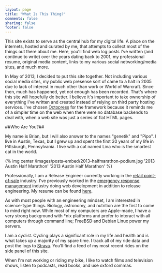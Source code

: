 ```yaml
---
layout: page
title: "What Is This Thing?"
comments: false
sharing: false
footer: false
---
```

This site exists to serve as the central hub for my digital life.  A place on the internets, hosted and curated by me, that attempts to collect most of the things out there about me.  Here, you'll find web log posts I've written (and continue to write) over the years dating back to 2001, my professional resume, original media content, links to my various social networking/media sites, and much more. 

In May of 2013, I decided to put this site together.  Not including various social media sites, my public web presense sort of came to a halt in 2005 due to lack of interest in much other than work or World of Warcraft.  Since then, much has happened, yet not enough has been recorded.  That's where this site will hopefully do better.  I believe it's important to take ownership of everything I've written and created instead of relying on third party hosting services.  I've chosen [Octopress](http://www.octopress.org) for the framework because it reminds me of a simpler time on the web when there were no database backends to deal with, when a web site was just a series of flat HTML pages.

##Who Are You?##

My name is Brian, but I will also answer to the names "genetik" and "Pipo".  I live in Austin, Texas, but I grew up and spent the first 30 years of my life in Pittsburgh, Pennsylvania.  I live with a cat named Lina who is the smartest cat in the world.

{% img center /images/posts-embed/2013-halfmarathon-podium.jpg '2013 Austin Half Marathon' '2013 Austin Half Marathon' %}

Professionally, I am a Release Engineer currently working in the [retail point-of-sale](http://www.starmount.com/) industry.  I've previously worked in the [emergency response management](http://www.collaborativefusion.com/) industry doing web development in addition to release engineering.  My resume can be found <a href="{{ root_url }}/resume/" target="_blank">here</a>.

As with most people with an engineering mindset, I am interested in science-type things.  Biology, astronomy, and nutrition are the first to come to mind right now.  While most of my computers are Apple-made, I have a very strong background with \*nix platforms and prefer to interact with all computers through command line; FreeBSD and Debian Linux power my servers.

I am a cyclist.  Cycling plays a significant role in my life and health and is what takes up a majority of my spare time.  I track all of my ride data and post the logs to [Strava](http://www.strava.com).  You'll find a feed of my most recent rides on the side panel of this site.

When I'm not working or riding my bike, I like to watch films and television shows, listen to podcasts, read books, and use oxford commas.
